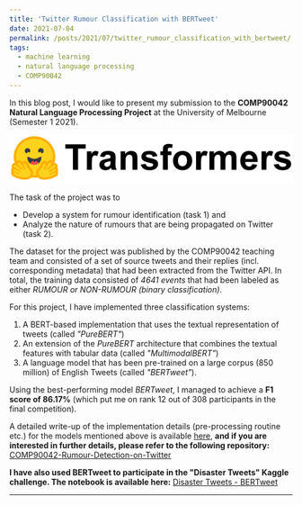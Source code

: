 ```yaml
---
title: 'Twitter Rumour Classification with BERTweet'
date: 2021-07-04
permalink: /posts/2021/07/twitter_rumour_classification_with_bertweet/
tags:
  - machine learning
  - natural language processing
  - COMP90042
---
```


In this blog post, I would like to present my submission to the **COMP90042 Natural Language Processing Project** at the University of Melbourne (Semester 1 2021).

![Transformers Logo](/images/transformers_logo.PNG)

The task of the project was to 
* Develop a system for rumour identification (task 1) and
* Analyze the nature of rumours that are being propagated on Twitter (task 2).

The dataset for the project was published by the COMP90042 teaching team and consisted of a set of source tweets and their replies (incl. corresponding metadata) that had been extracted from the Twitter API. In total, the training data consisted of *4641 events* that had been labeled as either *RUMOUR or NON-RUMOUR (binary classification)*.

For this project, I have implemented three classification systems: 

1. A BERT-based implementation that uses the textual representation of tweets (called *"PureBERT"*)
2. An extension of the *PureBERT* architecture that combines the textual features with tabular data (called *"MultimodalBERT"*)
3. A language model that has been pre-trained on a large corpus (850 million) of English Tweets (called *"BERTweet"*).

Using the best-performing model *BERTweet*, I managed to achieve a **F1 score of 86.17%** (which put me on rank 12 out of 308 participants in the final competition). 

A detailed write-up of the implementation details (pre-processing routine etc.) for the models mentioned above is available [here](https://github.com/Bachfischer/COMP90042-Rumour-Detection-on-Twitter/blob/master/BERT_based_Rumour_Identification_and_Analysis_for_Twitter_Posts.pdf), **and if you are interested in further details, please refer to the following repository:**
[COMP90042-Rumour-Detection-on-Twitter](https://github.com/Bachfischer/COMP90042-Rumour-Detection-on-Twitter)

**I have also used BERTweet to participate in the "Disaster Tweets" Kaggle challenge. The notebook is available here:**
[Disaster Tweets - BERTweet](https://www.kaggle.com/matthiasbachfischer/disaster-tweets-bertweet)

---


